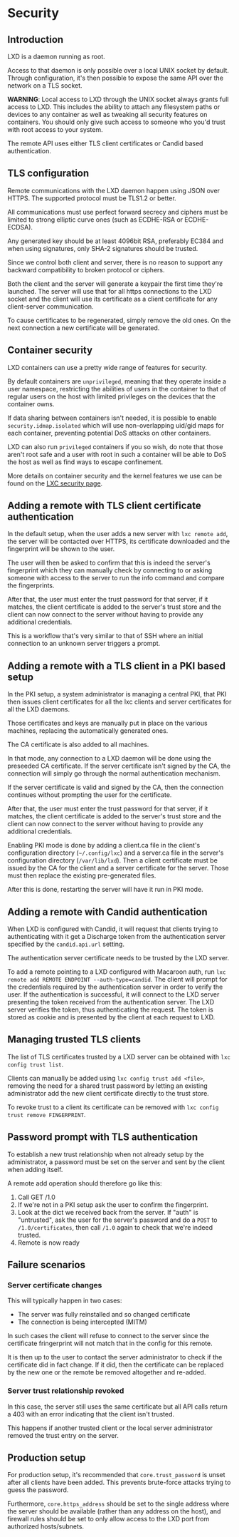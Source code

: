 # Security
## Introduction
LXD is a daemon running as root.

Access to that daemon is only possible over a local UNIX socket by default.
Through configuration, it's then possible to expose the same API over
the network on a TLS socket.

**WARNING**: Local access to LXD through the UNIX socket always grants
full access to LXD. This includes the ability to attach any filesystem
paths or devices to any container as well as tweaking all security
features on containers. You should only give such access to someone who
you'd trust with root access to your system.

The remote API uses either TLS client certificates or Candid based
authentication.

## TLS configuration
Remote communications with the LXD daemon happen using JSON over HTTPS.
The supported protocol must be TLS1.2 or better.

All communications must use perfect forward secrecy and ciphers must be
limited to strong elliptic curve ones (such as ECDHE-RSA or ECDHE-ECDSA).

Any generated key should be at least 4096bit RSA, preferably EC384 and
when using signatures, only SHA-2 signatures should be trusted.

Since we control both client and server, there is no reason to support
any backward compatibility to broken protocol or ciphers.

Both the client and the server will generate a keypair the first time
they're launched. The server will use that for all https connections to
the LXD socket and the client will use its certificate as a client
certificate for any client-server communication.

To cause certificates to be regenerated, simply remove the old ones. On the
next connection a new certificate will be generated.

## Container security
LXD containers can use a pretty wide range of features for security.

By default containers are `unprivileged`, meaning that they operate
inside a user namespace, restricting the abilities of users in the
container to that of regular users on the host with limited privileges
on the devices that the container owns.

If data sharing between containers isn't needed, it is possible to
enable `security.idmap.isolated` which will use non-overlapping uid/gid
maps for each container, preventing potential DoS attacks on other
containers.

LXD can also run `privileged` containers if you so wish, do note that
those aren't root safe and a user with root in such a container will be
able to DoS the host as well as find ways to escape confinement.

More details on container security and the kernel features we use can be found on the
[LXC security page](https://linuxcontainers.org/lxc/security/).

## Adding a remote with TLS client certificate authentication
In the default setup, when the user adds a new server with `lxc remote add`,
the server will be contacted over HTTPS, its certificate downloaded and the
fingerprint will be shown to the user.

The user will then be asked to confirm that this is indeed the server's
fingerprint which they can manually check by connecting to or asking
someone with access to the server to run the info command and compare
the fingerprints.

After that, the user must enter the trust password for that server, if
it matches, the client certificate is added to the server's trust store
and the client can now connect to the server without having to provide
any additional credentials.

This is a workflow that's very similar to that of SSH where an initial
connection to an unknown server triggers a prompt.

## Adding a remote with a TLS client in a PKI based setup
In the PKI setup, a system administrator is managing a central PKI, that
PKI then issues client certificates for all the lxc clients and server
certificates for all the LXD daemons.

Those certificates and keys are manually put in place on the various
machines, replacing the automatically generated ones.

The CA certificate is also added to all machines.

In that mode, any connection to a LXD daemon will be done using the
preseeded CA certificate. If the server certificate isn't signed by the
CA, the connection will simply go through the normal authentication
mechanism.

If the server certificate is valid and signed by the CA, then the
connection continues without prompting the user for the certificate.

After that, the user must enter the trust password for that server, if
it matches, the client certificate is added to the server's trust store
and the client can now connect to the server without having to provide
any additional credentials.

Enabling PKI mode is done by adding a client.ca file in the
client's configuration directory (`~/.config/lxc`) and a server.ca file in
the server's configuration directory (`/var/lib/lxd`). Then a client
certificate must be issued by the CA for the client and a server
certificate for the server. Those must then replace the existing
pre-generated files.

After this is done, restarting the server will have it run in PKI mode.

## Adding a remote with Candid authentication
When LXD is configured with Candid, it will request that clients trying to
authenticating with it get a Discharge token from the authentication server
specified by the `candid.api.url` setting.

The authentication server certificate needs to be trusted by the LXD server.

To add a remote pointing to a LXD configured with Macaroon auth, run `lxc
remote add REMOTE ENDPOINT --auth-type=candid`.  The client will prompt for
the credentials required by the authentication server in order to verify the
user. If the authentication is successful, it will connect to the LXD server
presenting the token received from the authentication server.  The LXD server
verifies the token, thus authenticating the request.  The token is stored as
cookie and is presented by the client at each request to LXD.

## Managing trusted TLS clients
The list of TLS certificates trusted by a LXD server can be obtained with
`lxc config trust list`.

Clients can manually be added using `lxc config trust add <file>`,
removing the need for a shared trust password by letting an existing
administrator add the new client certificate directly to the trust store.

To revoke trust to a client its certificate can be removed with `lxc config
trust remove FINGERPRINT`.

## Password prompt with TLS authentication
To establish a new trust relationship when not already setup by the
administrator, a password must be set on the server and sent by the
client when adding itself.

A remote add operation should therefore go like this:

 1. Call GET /1.0
 2. If we're not in a PKI setup ask the user to confirm the fingerprint.
 3. Look at the dict we received back from the server. If "auth" is
    "untrusted", ask the user for the server's password and do a `POST` to
    `/1.0/certificates`, then call `/1.0` again to check that we're indeed
    trusted.
 4. Remote is now ready

## Failure scenarios
### Server certificate changes
This will typically happen in two cases:

 * The server was fully reinstalled and so changed certificate
 * The connection is being intercepted (MITM)

In such cases the client will refuse to connect to the server since the
certificate fringerprint will not match that in the config for this
remote.

It is then up to the user to contact the server administrator to check
if the certificate did in fact change. If it did, then the certificate
can be replaced by the new one or the remote be removed altogether and
re-added.

### Server trust relationship revoked
In this case, the server still uses the same certificate but all API
calls return a 403 with an error indicating that the client isn't
trusted.

This happens if another trusted client or the local server administrator
removed the trust entry on the server.

## Production setup
For production setup, it's recommended that `core.trust_password` is unset
after all clients have been added.  This prevents brute-force attacks trying to
guess the password.

Furthermore, `core.https_address` should be set to the single address where the
server should be available (rather than any address on the host), and firewall
rules should be set to only allow access to the LXD port from authorized
hosts/subnets.
